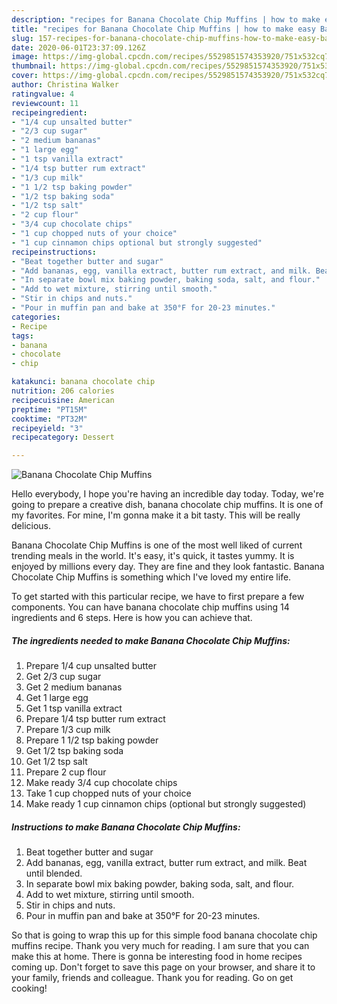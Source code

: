 ```yaml
---
description: "recipes for Banana Chocolate Chip Muffins | how to make easy Banana Chocolate Chip Muffins"
title: "recipes for Banana Chocolate Chip Muffins | how to make easy Banana Chocolate Chip Muffins"
slug: 157-recipes-for-banana-chocolate-chip-muffins-how-to-make-easy-banana-chocolate-chip-muffins
date: 2020-06-01T23:37:09.126Z
image: https://img-global.cpcdn.com/recipes/5529851574353920/751x532cq70/banana-chocolate-chip-muffins-recipe-main-photo.jpg
thumbnail: https://img-global.cpcdn.com/recipes/5529851574353920/751x532cq70/banana-chocolate-chip-muffins-recipe-main-photo.jpg
cover: https://img-global.cpcdn.com/recipes/5529851574353920/751x532cq70/banana-chocolate-chip-muffins-recipe-main-photo.jpg
author: Christina Walker
ratingvalue: 4
reviewcount: 11
recipeingredient:
- "1/4 cup unsalted butter"
- "2/3 cup sugar"
- "2 medium bananas"
- "1 large egg"
- "1 tsp vanilla extract"
- "1/4 tsp butter rum extract"
- "1/3 cup milk"
- "1 1/2 tsp baking powder"
- "1/2 tsp baking soda"
- "1/2 tsp salt"
- "2 cup flour"
- "3/4 cup chocolate chips"
- "1 cup chopped nuts of your choice"
- "1 cup cinnamon chips optional but strongly suggested"
recipeinstructions:
- "Beat together butter and sugar"
- "Add bananas, egg, vanilla extract, butter rum extract, and milk. Beat until blended."
- "In separate bowl mix baking powder, baking soda, salt, and flour."
- "Add to wet mixture, stirring until smooth."
- "Stir in chips and nuts."
- "Pour in muffin pan and bake at 350°F for 20-23 minutes."
categories:
- Recipe
tags:
- banana
- chocolate
- chip

katakunci: banana chocolate chip 
nutrition: 206 calories
recipecuisine: American
preptime: "PT15M"
cooktime: "PT32M"
recipeyield: "3"
recipecategory: Dessert

---
```



![Banana Chocolate Chip Muffins](https://img-global.cpcdn.com/recipes/5529851574353920/751x532cq70/banana-chocolate-chip-muffins-recipe-main-photo.jpg)

Hello everybody, I hope you're having an incredible day today. Today, we're going to prepare a creative dish, banana chocolate chip muffins. It is one of my favorites. For mine, I'm gonna make it a bit tasty. This will be really delicious.

Banana Chocolate Chip Muffins is one of the most well liked of current trending meals in the world. It's easy, it's quick, it tastes yummy. It is enjoyed by millions every day. They are fine and they look fantastic. Banana Chocolate Chip Muffins is something which I've loved my entire life.




To get started with this particular recipe, we have to first prepare a few components. You can have banana chocolate chip muffins using 14 ingredients and 6 steps. Here is how you can achieve that.

<!--inarticleads1-->

##### The ingredients needed to make Banana Chocolate Chip Muffins:

1. Prepare 1/4 cup unsalted butter
1. Get 2/3 cup sugar
1. Get 2 medium bananas
1. Get 1 large egg
1. Get 1 tsp vanilla extract
1. Prepare 1/4 tsp butter rum extract
1. Prepare 1/3 cup milk
1. Prepare 1 1/2 tsp baking powder
1. Get 1/2 tsp baking soda
1. Get 1/2 tsp salt
1. Prepare 2 cup flour
1. Make ready 3/4 cup chocolate chips
1. Take 1 cup chopped nuts of your choice
1. Make ready 1 cup cinnamon chips (optional but strongly suggested)




<!--inarticleads2-->

##### Instructions to make Banana Chocolate Chip Muffins:

1. Beat together butter and sugar
1. Add bananas, egg, vanilla extract, butter rum extract, and milk. Beat until blended.
1. In separate bowl mix baking powder, baking soda, salt, and flour.
1. Add to wet mixture, stirring until smooth.
1. Stir in chips and nuts.
1. Pour in muffin pan and bake at 350°F for 20-23 minutes.




So that is going to wrap this up for this simple food banana chocolate chip muffins recipe. Thank you very much for reading. I am sure that you can make this at home. There is gonna be interesting food in home recipes coming up. Don't forget to save this page on your browser, and share it to your family, friends and colleague. Thank you for reading. Go on get cooking!
